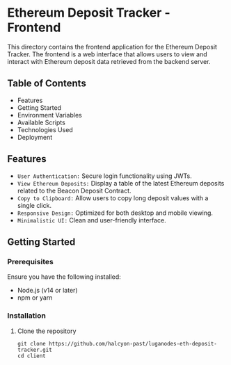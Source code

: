 # Ethereum Deposit Tracker - Frontend

This directory contains the frontend application for the Ethereum Deposit Tracker. The frontend is a web interface that allows users to view and interact with Ethereum deposit data retrieved from the backend server.

## Table of Contents

- Features
- Getting Started
- Environment Variables
- Available Scripts
- Technologies Used
- Deployment

## Features

- ```User Authentication:``` Secure login functionality using JWTs.
- ```View Ethereum Deposits:``` Display a table of the latest Ethereum deposits related to the Beacon Deposit Contract.
- ```Copy to Clipboard:``` Allow users to copy long deposit values with a single click.
- ```Responsive Design:``` Optimized for both desktop and mobile viewing.
- ```Minimalistic UI:``` Clean and user-friendly interface.

## Getting Started

### Prerequisites
Ensure you have the following installed:

- Node.js (v14 or later)
- npm or yarn

### Installation
1. Clone the repository
    ```
    git clone https://github.com/halcyon-past/luganodes-eth-deposit-tracker.git
    cd client
    ```